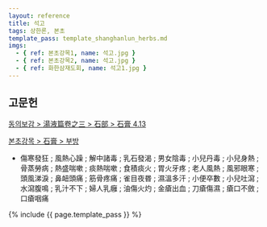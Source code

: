 ```yaml
---
layout: reference
title: 석고
tags: 상한론, 본초
template_pass: template_shanghanlun_herbs.md
imgs:
  - { ref: 본초강목1, name: 석고.jpg }
  - { ref: 본초강목2, name: 석고.jpg }
  - { ref: 화한삼재도회, name: 석고1.jpg }
---
```



## 고문헌

[동의보감 > 湯液篇卷之三 > 石部 >  石膏 4.13](https://mediclassics.kr/books/8/volume/22/#content_1340)

[본초강목 > 石膏 > 부방]()

* 傷寒發狂 ; 風熱心躁 ; 解中諸毒 ; 乳石發渴 ; 男女陰毒 ; 小兒丹毒 ; 小兒身熱 ; 骨蒸勞病 ; 熱盛喘嗽 ; 痰熱喘嗽 ; 食積痰火 ; 胃火牙疼 ; 老人風熱 ; 風邪眼寒 ; 頭風涕淚 ; 鼻衄頭痛 ; 筋骨疼痛 ; 雀目夜昬 ; 濕溫多汗 ; 小便卒數 ; 小兒吐瀉 ; 水瀉腹鳴 ; 乳汁不下 ; 婦人乳癰 ; 油傷火灼 ; 金瘡出血 ; 刀瘡傷濕 ; 瘡口不斂 ; 口瘡咽痛


{% include {{ page.template_pass }} %}

